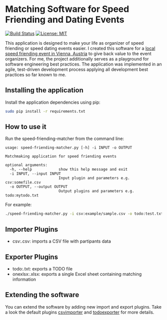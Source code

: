 # Matching Software for Speed Friending and Dating Events
[![Build Status](https://travis-ci.org/DiffSK/configobj.svg?branch=master)](https://travis-ci.org/machinekoder/speed-friending-and-dating-matcher)
[![License: MIT](https://img.shields.io/badge/License-MIT-yellow.svg)](https://github.com/machinekoder/speed-friending-matcher/blob/master/LICENSE)

This application is designed to make your life as organizer of speed friending or speed dating events easier. I created this software for a [local speed friending event in Vienna, Austria](https://www.meetup.com/de-DE/speed-friending-events/) to give back value to the event organizers. For me, the project additionally serves as a playground for software engineering best practices. The application was implemented in an agile, test-driven development process applying all development best practices so far known to me.

## Installing the application
Install the application dependencies using pip:
```bash
sudo pip install -r requirements.txt
```

## How to use it
Run the speed-friending-matcher from the command line:
```
usage: speed-friending-matcher.py [-h] -i INPUT -o OUTPUT

Matchmaking application for speed friending events

optional arguments:
  -h, --help            show this help message and exit
  -i INPUT, --input INPUT
                        Input plugin and parameters e.g. csv:somefile.csv
  -o OUTPUT, --output OUTPUT
                        Output plugins and parameters e.g. todo:mytodo.txt
```

For example:
```bash
./speed-friending-matcher.py -i csv:example/sample.csv -o todo:test.txt
```

## Importer Plugins

* csv:<filename>.csv: imports a CSV file with partipants data

## Exporter Plugins

* todo:<filename>.txt: exports a TODO file
* onexlsx:<filename>.xlsx: exports a single Excel sheet containing matching information

## Extending the software
You can extend the software by adding new import and export plugins. Take a look the default plugins [csvimporter](./importer/csvimporter.py) and [todoexporter](./exporter/todoexporter.py) for more details.
